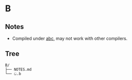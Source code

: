 # B
## Notes
- Compiled under [abc](https://github.com/aap/abc), may not work with other compilers.
## Tree
```
B/
├── NOTES.md
└── ඞ.b
```
